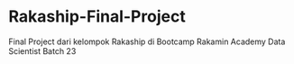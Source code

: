 # Rakaship-Final-Project
Final Project dari kelompok Rakaship di Bootcamp Rakamin Academy Data Scientist Batch 23
